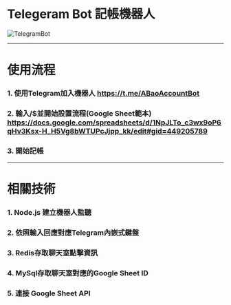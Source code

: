 # Telegeram Bot 記帳機器人 
![TelegramBot](https://techyuzer.com/wp-content/uploads/2022/07/Create-a-Telegram-Bot-750x375.png)
<!-- ![Stormtroopocat](https://images.klipfolio.com/website/public/2ab84d48-d60e-4e2a-91d5-ec3aa585dc13/google-sheets-blog-banner.png") -->

---
# 使用流程
### 1. 使用Telegram加入機器人 https://t.me/ABaoAccountBot
### 2. 輸入/$並開始設置流程(Google Sheet範本) https://docs.google.com/spreadsheets/d/1NpJLTo_c3wx9oP6qHv3Ksx-H_H5Vg8bWTUPcJjpp_kk/edit#gid=449205789
### 3. 開始記帳

---
# 相關技術
### 1. Node.js 建立機器人監聽
### 2. 依照輸入回應對應Telegram內嵌式鍵盤
### 3. Redis存取聊天室點擊資訊
### 4. MySql存取聊天室對應的Google Sheet ID
### 5. 連接 Google Sheet API


